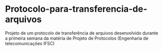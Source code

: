 # Protocolo-para-transferencia-de-arquivos
Projeto de um protocolo de transferência de arquivos desenvolvido durante a primeira semana da matéria de Projeto de Protocolos (Engenharia de telecomunicações IFSC)
